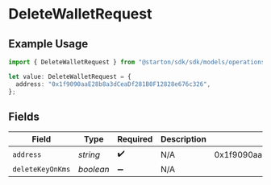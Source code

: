# DeleteWalletRequest

## Example Usage

```typescript
import { DeleteWalletRequest } from "@starton/sdk/sdk/models/operations";

let value: DeleteWalletRequest = {
  address: "0x1f9090aaE28b8a3dCeaDf281B0F12828e676c326",
};
```

## Fields

| Field                                      | Type                                       | Required                                   | Description                                | Example                                    |
| ------------------------------------------ | ------------------------------------------ | ------------------------------------------ | ------------------------------------------ | ------------------------------------------ |
| `address`                                  | *string*                                   | :heavy_check_mark:                         | N/A                                        | 0x1f9090aaE28b8a3dCeaDf281B0F12828e676c326 |
| `deleteKeyOnKms`                           | *boolean*                                  | :heavy_minus_sign:                         | N/A                                        |                                            |